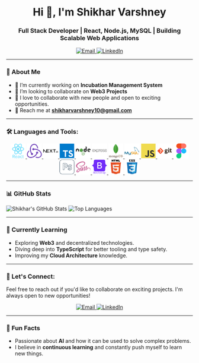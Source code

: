 <h1 align="center">Hi 👋, I'm Shikhar Varshney</h1>
<h3 align="center">Full Stack Developer | React, Node.js, MySQL | Building Scalable Web Applications</h3>

<p align="center">
  <a href="mailto:shikharvarshney10@gmail.com">
    <img src="https://img.shields.io/badge/Email-shikharvarshney10%40gmail.com-orange" alt="Email" />
  </a>
  <a href="https://linkedin.com/in/shikhar-varshney-902bb2270" target="_blank">
    <img src="https://img.shields.io/badge/LinkedIn-Shikhar%20Varshney-blue" alt="LinkedIn" />
  </a>
</p>

---

### 🚀 About Me

- 🔭 I’m currently working on **Incubation Management System**
- 👯 I’m looking to collaborate on **Web3 Projects**
- 🤝 I love to collaborate with new people and open to exciting opportunities.
- 💬 Reach me at **shikharvarshney10@gmail.com**

---

### 🛠️ Languages and Tools:

<p align="center">
  <a href="https://reactjs.org/" target="_blank" rel="noreferrer">
    <img src="https://raw.githubusercontent.com/devicons/devicon/master/icons/react/react-original-wordmark.svg" alt="react" width="40" height="40"/>
  </a>
  <a href="https://redux.js.org/" target="_blank" rel="noreferrer">
    <img src="https://raw.githubusercontent.com/devicons/devicon/master/icons/redux/redux-original.svg" alt="redux" width="40" height="40"/>
  </a>
  <a href="https://nextjs.org/" target="_blank" rel="noreferrer">
    <img src="https://raw.githubusercontent.com/devicons/devicon/master/icons/nextjs/nextjs-original-wordmark.svg" alt="nextjs" width="40" height="40"/>
  </a>
  <a href="https://www.typescriptlang.org/" target="_blank" rel="noreferrer">
    <img src="https://raw.githubusercontent.com/devicons/devicon/master/icons/typescript/typescript-original.svg" alt="typescript" width="40" height="40"/>
  </a>
  <a href="https://nodejs.org" target="_blank" rel="noreferrer">
    <img src="https://raw.githubusercontent.com/devicons/devicon/master/icons/nodejs/nodejs-original-wordmark.svg" alt="nodejs" width="40" height="40"/>
  </a>
  <a href="https://expressjs.com" target="_blank" rel="noreferrer">
    <img src="https://raw.githubusercontent.com/devicons/devicon/master/icons/express/express-original-wordmark.svg" alt="express" width="40" height="40"/>
  </a>
  <a href="https://www.mongodb.com/" target="_blank" rel="noreferrer">
    <img src="https://raw.githubusercontent.com/devicons/devicon/master/icons/mongodb/mongodb-original-wordmark.svg" alt="mongodb" width="40" height="40"/>
  </a>
  <a href="https://www.mysql.com/" target="_blank" rel="noreferrer">
    <img src="https://raw.githubusercontent.com/devicons/devicon/master/icons/mysql/mysql-original-wordmark.svg" alt="mysql" width="40" height="40"/>
  </a>
  <a href="https://developer.mozilla.org/en-US/docs/Web/JavaScript" target="_blank" rel="noreferrer">
    <img src="https://raw.githubusercontent.com/devicons/devicon/master/icons/javascript/javascript-original.svg" alt="javascript" width="40" height="40"/>
  </a>
  <a href="https://git-scm.com/" target="_blank" rel="noreferrer">
    <img src="https://raw.githubusercontent.com/devicons/devicon/master/icons/git/git-original-wordmark.svg" alt="git" width="40" height="40"/>
  </a>
  <a href="https://www.figma.com/" target="_blank" rel="noreferrer">
    <img src="https://raw.githubusercontent.com/devicons/devicon/master/icons/figma/figma-original.svg" alt="figma" width="40" height="40"/>
  </a>
  <a href="https://www.adobe.com/products/photoshop.html" target="_blank" rel="noreferrer">
    <img src="https://raw.githubusercontent.com/devicons/devicon/master/icons/photoshop/photoshop-line.svg" alt="photoshop" width="40" height="40"/>
  </a>
  <a href="https://sass-lang.com/" target="_blank" rel="noreferrer">
    <img src="https://raw.githubusercontent.com/devicons/devicon/master/icons/sass/sass-original.svg" alt="sass" width="40" height="40"/>
  </a>
  <a href="https://getbootstrap.com" target="_blank" rel="noreferrer">
    <img src="https://raw.githubusercontent.com/devicons/devicon/master/icons/bootstrap/bootstrap-plain-wordmark.svg" alt="bootstrap" width="40" height="40"/>
  </a>
  <a href="https://www.w3.org/html/" target="_blank" rel="noreferrer">
    <img src="https://raw.githubusercontent.com/devicons/devicon/master/icons/html5/html5-original-wordmark.svg" alt="html5" width="40" height="40"/>
  </a>
  <a href="https://www.w3schools.com/css/" target="_blank" rel="noreferrer">
    <img src="https://raw.githubusercontent.com/devicons/devicon/master/icons/css3/css3-original-wordmark.svg" alt="css3" width="40" height="40"/>
  </a>
</p>

---

### 📊 GitHub Stats

<span align="center">
  <img src="https://github-readme-stats.vercel.app/api?username=var-shikhar&show_icons=true&locale=en&count_private=true&hide_title=true&hide=prs" alt="Shikhar's GitHub Stats" />
</span>

<span align="center">
  <img src="https://github-readme-stats.vercel.app/api/top-langs?username=var-shikhar&show_icons=true&locale=en&layout=compact&hide=html" alt="Top Languages" />
</span>

---

### 🌱 Currently Learning

- Exploring **Web3** and decentralized technologies.
- Diving deep into **TypeScript** for better tooling and type safety.
- Improving my **Cloud Architecture** knowledge.

---

### 💬 Let's Connect:

Feel free to reach out if you'd like to collaborate on exciting projects. I'm always open to new opportunities!

<p align="center">
  <a href="mailto:shikharvarshney10@gmail.com">
    <img src="https://img.shields.io/badge/Email-shikharvarshney10%40gmail.com-orange" alt="Email" />
  </a>
  <a href="https://linkedin.com/in/shikhar-varshney-902bb2270" target="_blank">
    <img src="https://img.shields.io/badge/LinkedIn-Shikhar%20Varshney-blue" alt="LinkedIn" />
  </a>
</p>

---

### 🎯 Fun Facts

- Passionate about **AI** and how it can be used to solve complex problems.
- I believe in **continuous learning** and constantly push myself to learn new things.
